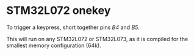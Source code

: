 # STM32L072 onekey

To trigger a keypress, short together pins *B4* and *B5*.

This will run on any STM32L072 or STM32L073, as it is compiled for the smallest memory configuration (64k).